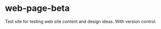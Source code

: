 web-page-beta
=============

Test site for testing web site content and design ideas. With version control.
